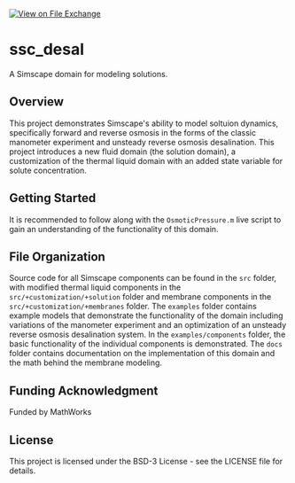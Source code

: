 [![View on File Exchange](https://www.mathworks.com/matlabcentral/images/matlab-file-exchange.svg)](https://www.mathworks.com/matlabcentral/fileexchange/182376-simscape-solution-domain)

# ssc_desal
A Simscape domain for modeling solutions.

## Overview
This project demonstrates Simscape's ability to model soltuion dynamics, specifically forward and reverse osmosis in the forms of the classic manometer experiment and unsteady reverse osmosis desalination. This project introduces a new fluid domain (the solution domain), a customization of the thermal liquid domain with an added state variable for solute concentration.

## Getting Started
It is recommended to follow along with the `OsmoticPressure.m` live script to gain an understanding of the functionality of this domain.

## File Organization
Source code for all Simscape components can be found in the `src` folder, with modified thermal liquid components in the `src/+customization/+solution` folder and membrane components in the `src/+customization/+membranes` folder. The `examples` folder contains example models that demonstrate the functionality of the domain including variations of the manometer experiment and an optimization of an unsteady reverse osmosis desalination system. In the `examples/components` folder, the basic functionality of the individual components is demonstrated. The `docs` folder contains documentation on the implementation of this domain and the math behind the membrane modeling.

## Funding Acknowledgment
Funded by MathWorks

## License
This project is licensed under the BSD-3 License - see the LICENSE file for details.
